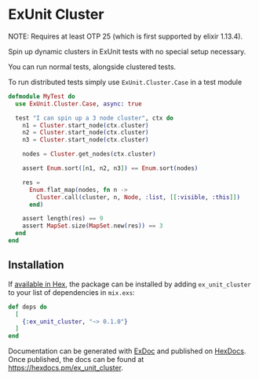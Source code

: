 # ExUnit Cluster

NOTE: Requires at least OTP 25 (which is first supported by elixir 1.13.4).

Spin up dynamic clusters in ExUnit tests with no special setup necessary.

You can run normal tests, alongside clustered tests.

To run distributed tests simply use `ExUnit.Cluster.Case` in a test module
```elixir
defmodule MyTest do
  use ExUnit.Cluster.Case, async: true

  test "I can spin up a 3 node cluster", ctx do
    n1 = Cluster.start_node(ctx.cluster)
    n2 = Cluster.start_node(ctx.cluster)
    n3 = Cluster.start_node(ctx.cluster)

    nodes = Cluster.get_nodes(ctx.cluster)

    assert Enum.sort([n1, n2, n3]) == Enum.sort(nodes)

    res =
      Enum.flat_map(nodes, fn n ->
        Cluster.call(cluster, n, Node, :list, [[:visible, :this]])
      end)

    assert length(res) == 9
    assert MapSet.size(MapSet.new(res)) == 3
  end
end
```

## Installation

If [available in Hex](https://hex.pm/docs/publish), the package can be installed
by adding `ex_unit_cluster` to your list of dependencies in `mix.exs`:

```elixir
def deps do
  [
    {:ex_unit_cluster, "~> 0.1.0"}
  ]
end
```

Documentation can be generated with [ExDoc](https://github.com/elixir-lang/ex_doc)
and published on [HexDocs](https://hexdocs.pm). Once published, the docs can
be found at <https://hexdocs.pm/ex_unit_cluster>.
